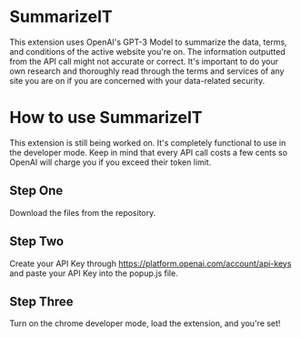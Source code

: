 # SummarizeIT
This extension uses OpenAI's GPT-3 Model to summarize the data, terms, and conditions of the active website you're on. The information outputted from the API call might not accurate or correct. It's important to do your own research and thoroughly read through the terms and services of any site you are on if you are concerned with your data-related security.

# How to use SummarizeIT
This extension is still being worked on. It's completely functional to use in the developer mode. Keep in mind that every API call costs a few cents so OpenAI will charge you if you exceed their token limit. 

## Step One
Download the files from the repository.

## Step Two
Create your API Key through https://platform.openai.com/account/api-keys and paste your API Key into the popup.js file.

## Step Three
Turn on the chrome developer mode, load the extension, and you're set!
